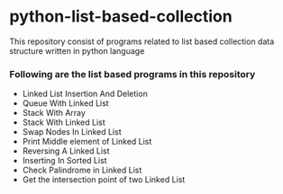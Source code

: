 # python-list-based-collection
This repository consist of programs related to list based collection data structure written in python language

### Following are the list based programs in this repository  ###
* Linked List Insertion And Deletion
* Queue With Linked List
* Stack With Array
* Stack With Linked List
* Swap Nodes In Linked List
* Print Middle element of Linked List
* Reversing A Linked List
* Inserting In Sorted List
* Check Palindrome in Linked List
* Get the intersection point of two Linked List